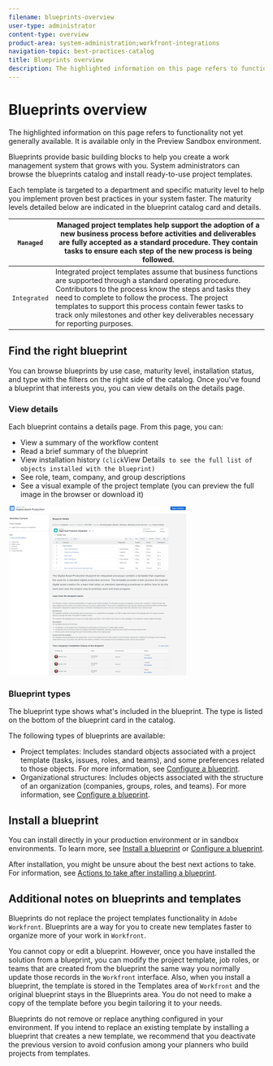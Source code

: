 ```yaml
---
filename: blueprints-overview
user-type: administrator
content-type: overview
product-area: system-administration;workfront-integrations
navigation-topic: best-practices-catalog
title: Blueprints overview
description: The highlighted information on this page refers to functionality not yet generally available. It is available only in the Preview Sandbox environment.
---
```


# Blueprints overview

The highlighted information on this page refers to functionality not yet generally available. It is available only in the Preview Sandbox environment.

Blueprints provide basic building blocks to help you create a work management system that grows with you. System administrators can browse the blueprints catalog and install ready-to-use project templates.

Each template is targeted to a department and specific maturity level to help you implement proven best practices in your system faster. The maturity levels detailed below are indicated in the blueprint catalog card and details.

| `Managed`  |Managed project templates help support the adoption of a new business process before activities and deliverables are fully accepted as a standard procedure. They contain tasks to ensure each step of the new process is being followed. |
|---|---|
| `Integrated`  |Integrated project templates assume that business functions are supported through a standard operating procedure. Contributors to the process know the steps and tasks they need to complete to follow the process. The project templates to support this process contain fewer tasks to track only milestones and other key deliverables necessary for reporting purposes. |

## Find the right blueprint

You can browse blueprints by use case, maturity level, installation status, and type with the filters on the right side of the catalog. Once you've found a blueprint that interests you, you can view details on the details page.

### View details

Each blueprint contains a details page. From this page, you can:

* View a summary of the workflow content
* Read a brief summary of the blueprint
* View installation history ` (click `View Details` to see the full list of objects installed with the blueprint)`
* See role, team, company, and group descriptions
* See a visual example of the project template (you can preview the full image in the browser or download it)

![Blueprint Details page](assets/blueprint-detailspage-350x334.png)

### Blueprint types

The blueprint type shows what's included in the blueprint. The type is listed on the bottom of the blueprint card in the catalog.

The following types of blueprints are available:

* Project templates: Includes standard objects associated with a project template (tasks, issues, roles, and teams), and some preferences related to those objects. For more information, see [Configure a blueprint](../../administration-and-setup/blueprints/configure-template-package.md).
* Organizational structures: Includes objects associated with the structure of an organization (companies, groups, roles, and teams). For more information, see [Configure a blueprint](../../administration-and-setup/blueprints/configure-template-package.md).

## Install a blueprint

You can install directly in your production environment or in sandbox environments. To learn more, see [Install a blueprint](../../administration-and-setup/blueprints/blueprints-install.md) or [Configure a blueprint](../../administration-and-setup/blueprints/configure-template-package.md).

After installation, you might be unsure about the best next actions to take. For information, see [Actions to take after installing a blueprint](../../administration-and-setup/blueprints/best-next-actions-after-install.md).

## Additional notes on blueprints and templates

Blueprints do not replace the project templates functionality in `Adobe Workfront`. Blueprints are a way for you to create new templates faster to organize more of your work in `Workfront`.

You cannot copy or edit a blueprint. However, once you have installed the solution from a blueprint, you can modify the project template, job roles, or teams that are created from the blueprint the same way you normally update those records in the `Workfront` interface. Also, when you install a blueprint, the template is stored in the Templates area of `Workfront` and the original blueprint stays in the Blueprints area. You do not need to make a copy of the template before you begin tailoring it to your needs.

Blueprints do not remove or replace anything configured in your environment. If you intend to replace an existing template by installing a blueprint that creates a new template, we recommend that you deactivate the previous version to avoid confusion among your planners who build projects from templates.
